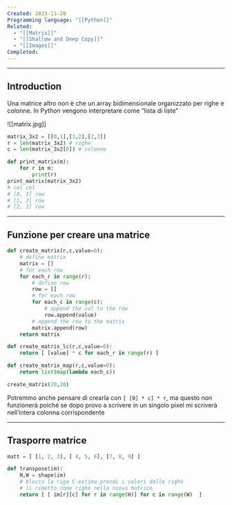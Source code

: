 ```yaml
---
Created: 2023-11-20
Programming language: "[[Python]]"
Related:
  - "[[Matrix]]"
  - "[[Shallow and Deep Copy]]"
  - "[[Images]]"
Completed:
---
```

---
## Introduction
Una matrice altro non è che un array bidimensionale organizzato per righe e colonne. In Python vengono interpretare come “lista di liste”

![[matrix.jpg]]

```python
matrix_3x2 = [[0,1],[1,2],[2,3]]
r = len(matrix_3x2) # righe
c = len(matrix_3x2[0]) # colonne

def print_matrix(m):
	for r in m:
		print(r)
print_matrix(matrix_3x2)
# col col
# [0, 1] row
# [1, 2] row
# [2, 3] row
```

---
## Funzione per creare una matrice

```python
def create_matrix(r,c,value=0):
	# define matrix
	matrix = []
	# for each row
	for each_r in range(r):
		# define row
		row = []
		# for each row
		for each_c in range(c):
			# append the col to the row
			row.append(value)
		# append the row to the matrix
		matrix.append(row)
	return matrix

def create_matrix_lc(r,c,value=0):
	return [ [value] * c for each_r in range(r) ]

def create_matrix_map(r,c,value=0):
	return list(map(lambda each_c))

create_matrix(20,20)
```

  Potremmo anche pensare di crearla con `[ [0] * c] * r`, ma questo non funzionerà poiché se dopo provo a scrivere in un singolo pixel mi scriverà nell’intera colonna corrispondente

---
## Trasporre matrice
```python
matt = [ [1, 2, 3], [ 4, 5, 6], [7, 8, 9] ]

def transpose(im):
    H,W = shape(im)
    # blocco la riga C-estima prendi i valori dalle righe
    # li rimetto come righe nella nuova matrice
    return [ [ im[r][c] for r in range(H)] for c in range(W)  ]
```